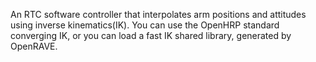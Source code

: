 An RTC software controller that interpolates arm positions and attitudes using inverse kinematics(IK).
You can use the OpenHRP standard converging IK, or you can load a fast IK shared library, generated by OpenRAVE.